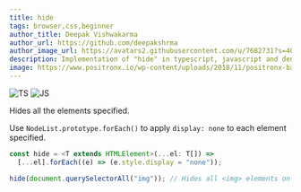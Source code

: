 ```yaml
---
title: hide
tags: browser,css,beginner
author_title: Deepak Vishwakarma
author_url: https://github.com/deepakshrma
author_image_url: https://avatars2.githubusercontent.com/u/7682731?s=400
description: Implementation of "hide" in typescript, javascript and deno.
image: https://www.positronx.io/wp-content/uploads/2018/11/positronx-banner-1152-1.jpg
---
```


![TS](https://img.shields.io/badge/supports-typescript-blue.svg?style=flat-square)
![JS](https://img.shields.io/badge/supports-javascript-yellow.svg?style=flat-square)

Hides all the elements specified.

Use `NodeList.prototype.forEach()` to apply `display: none` to each element specified.

```ts title="typescript"
const hide = <T extends HTMLElement>(...el: T[]) =>
  [...el].forEach((e) => (e.style.display = "none"));
```

```ts title="typescript"
hide(document.querySelectorAll("img")); // Hides all <img> elements on the page
```
